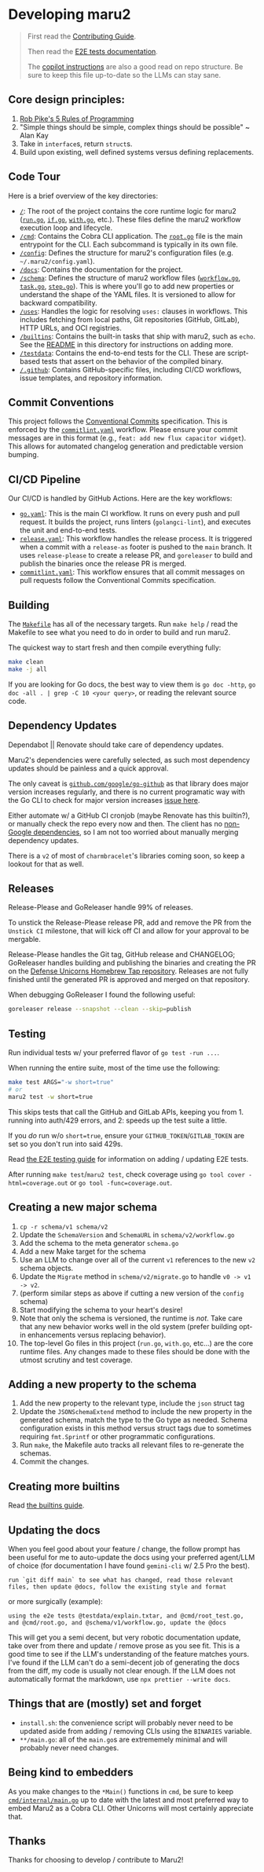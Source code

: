 # Developing maru2

> First read the [Contributing Guide](../.github/CONTRIBUTING.md).
>
> Then read the [E2E tests documentation](../testdata/README.md).
>
> The [copilot instructions](../.github/copilot-instructions.md) are also a good read on repo structure. Be sure to keep this file up-to-date so the LLMs can stay sane.

## Core design principles:

1. [Rob Pike's 5 Rules of Programming](https://users.ece.utexas.edu/~adnan/pike.html)
1. "Simple things should be simple, complex things should be possible" ~ Alan Kay
1. Take in `interface`s, return `struct`s.
1. Build upon existing, well defined systems versus defining replacements.

## Code Tour

Here is a brief overview of the key directories:

- [`/`](../): The root of the project contains the core runtime logic for maru2 ([`run.go`](../run.go), [`if.go`](../if.go), [`with.go`](../with.go), etc.). These files define the maru2 workflow execution loop and lifecycle.
- [`/cmd`](../cmd): Contains the Cobra CLI application. The [`root.go`](../cmd/root.go) file is the main entrypoint for the CLI. Each subcommand is typically in its own file.
- [`/config`](../config): Defines the structure for maru2's configuration files (e.g. `~/.maru2/config.yaml`).
- [`/docs`](../docs): Contains the documentation for the project.
- [`/schema`](../schema): Defines the structure of maru2 workflow files ([`workflow.go`](../schema/v1/workflow.go), [`task.go`](../schema/v1/task.go), [`step.go`](../schema/v1/step.go)). This is where you'll go to add new properties or understand the shape of the YAML files. It is versioned to allow for backward compatibility.
- [`/uses`](../uses): Handles the logic for resolving `uses:` clauses in workflows. This includes fetching from local paths, Git repositories (GitHub, GitLab), HTTP URLs, and OCI registries.
- [`/builtins`](../builtins): Contains the built-in tasks that ship with maru2, such as `echo`. See the [README](../builtins/README.md) in this directory for instructions on adding more.
- [`/testdata`](../testdata): Contains the end-to-end tests for the CLI. These are script-based tests that assert on the behavior of the compiled binary.
- [`/.github`](../.github): Contains GitHub-specific files, including CI/CD workflows, issue templates, and repository information.

## Commit Conventions

This project follows the [Conventional Commits](https://www.conventionalcommits.org/en/v1.0.0/) specification. This is enforced by the [`commitlint.yaml`](../.github/workflows/commitlint.yaml) workflow. Please ensure your commit messages are in this format (e.g., `feat: add new flux capacitor widget`). This allows for automated changelog generation and predictable version bumping.

## CI/CD Pipeline

Our CI/CD is handled by GitHub Actions. Here are the key workflows:

- [`go.yaml`](../.github/workflows/go.yaml): This is the main CI workflow. It runs on every push and pull request. It builds the project, runs linters (`golangci-lint`), and executes the unit and end-to-end tests.
- [`release.yaml`](../.github/workflows/release.yaml): This workflow handles the release process. It is triggered when a commit with a `release-as` footer is pushed to the `main` branch. It uses `release-please` to create a release PR, and `goreleaser` to build and publish the binaries once the release PR is merged.
- [`commitlint.yaml`](../.github/workflows/commitlint.yaml): This workflow ensures that all commit messages on pull requests follow the Conventional Commits specification.

## Building

The [`Makefile`](../Makefile) has all of the necessary targets. Run `make help` / read the Makefile to see what you need to do in order to build and run maru2.

The quickest way to start fresh and then compile everything fully:

```bash
make clean
make -j all
```

If you are looking for Go docs, the best way to view them is `go doc -http`, `go doc -all . | grep -C 10 <your query>`, or reading the relevant source code.

## Dependency Updates

Dependabot || Renovate should take care of dependency updates.

Maru2's dependencies were carefully selected, as such most dependency updates should be painless and a quick approval.

The only caveat is [`github.com/google/go-github`](https://github.com/google/go-github/releases) as that library does major version increases regularly, and there is no current programatic way with the Go CLI to check for major version increases [issue here](https://github.com/golang/go/issues/67420).

Either automate w/ a GitHub CI cronjob (maybe Renovate has this builtin?), or manually check the repo every now and then. The client has no [non-Google dependencies](https://github.com/google/go-github/blob/master/go.mod), so I am not too worried about manually merging dependency updates.

There is a `v2` of most of `charmbracelet`'s libraries coming soon, so keep a lookout for that as well.

## Releases

Release-Please and GoReleaser handle 99% of releases.

To unstick the Release-Please release PR, add and remove the PR from the `Unstick CI` milestone, that will kick off CI and allow for your approval to be mergable.

Release-Please handles the Git tag, GitHub release and CHANGELOG; GoReleaser handles building and publishing the binaries and creating the PR on the [Defense Unicorns Homebrew Tap repository](https://github.com/defenseunicorns/homebrew-tap). Releases are not fully finished until the generated PR is approved and merged on that repository.

When debugging GoReleaser I found the following useful:

```bash
goreleaser release --snapshot --clean --skip=publish
```

## Testing

Run individual tests w/ your preferred flavor of `go test -run ...`.

When running the entire suite, most of the time use the following:

```bash
make test ARGS="-w short=true"
# or
maru2 test -w short=true
```

This skips tests that call the GitHub and GitLab APIs, keeping you from 1. running into auth/429 errors, and 2: speeds up the test suite a little.

If you _do_ run w/o `short=true`, ensure your `GITHUB_TOKEN`/`GITLAB_TOKEN` are set so you don't run into said 429s.

Read [the E2E testing guide](../testdata/README.md) for information on adding / updating E2E tests.

After running `make test`/`maru2 test`, check coverage using `go tool cover -html=coverage.out` or `go tool -func=coverage.out`.

## Creating a new major schema

1. `cp -r schema/v1 schema/v2`
1. Update the `SchemaVersion` and `SchemaURL` in `schema/v2/workflow.go`
1. Add the schema to the meta generator `schema.go`
1. Add a new Make target for the schema
1. Use an LLM to change over all of the current `v1` references to the new `v2` schema objects.
1. Update the `Migrate` method in `schema/v2/migrate.go` to handle `v0 -> v1 -> v2`.
1. (perform similar steps as above if cutting a new version of the `config` schema)
1. Start modifying the schema to your heart's desire!
1. Note that only the schema is versioned, the runtime is _not_. Take care that any new behavior works well in the old system (prefer building opt-in enhancements versus replacing behavior).
1. The top-level Go files in this project (`run.go`, `with.go`, etc...) are the core runtime files. Any changes made to these files should be done with the utmost scrutiny and test coverage.

## Adding a new property to the schema

1. Add the new property to the relevant type, include the `json` struct tag
1. Update the `JSONSchemaExtend` method to include the new property in the generated schema, match the type to the Go type as needed. Schema configuration exists in this method versus struct tags due to sometimes requiring `fmt.Sprintf` or other programmatic configurations.
1. Run `make`, the Makefile auto tracks all relevant files to re-generate the schemas.
1. Commit the changes.

## Creating more builtins

Read [the builtins guide](../builtins/README.md).

## Updating the docs

When you feel good about your feature / change, the follow prompt has been useful for me to auto-update the docs using your preferred agent/LLM of choice (for documentation I have found `gemini-cli` w/ 2.5 Pro the best).

```plaintext
run `git diff main` to see what has changed, read those relevant files, then update @docs, follow the existing style and format
```

or more surgically (example):

```plaintext
using the e2e tests @testdata/explain.txtar, and @cmd/root_test.go, and @cmd/root.go, and @schema/v1/workflow.go, update the @docs
```

This will get you a semi decent, but very robotic documentation update, take over from there and update / remove prose as you see fit. This is a good time to see if the LLM's understanding of the feature matches yours. I've found if the LLM can't do a semi-decent job of generating the docs from the diff, my code is usually not clear enough. If the LLM does not automatically format the markdown, use `npx prettier --write docs`.

## Things that are (mostly) set and forget

- `install.sh`: the convenience script will probably never need to be updated aside from adding / removing CLIs using the `BINARIES` variable.
- `**/main.go`: all of the `main.go`s are extrememely minimal and will probably never need changes.

## Being kind to embedders

As you make changes to the `*Main()` functions in `cmd`, be sure to keep [`cmd/internal/main.go`](../cmd/internal/main.go) up to date with the latest and most preferred way to embed Maru2 as a Cobra CLI. Other Unicorns will most certainly appreciate that.

## Thanks

Thanks for choosing to develop / contribute to Maru2!
